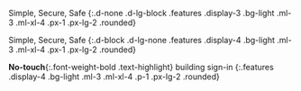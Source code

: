 Simple, Secure, Safe
{:.d-none .d-lg-block .features .display-3 .bg-light .ml-3 .ml-xl-4 .px-1 .px-lg-2 .rounded}

Simple, Secure, Safe
{:.d-block .d-lg-none .features .display-4 .bg-light .ml-3 .ml-xl-4 .px-1 .px-lg-2 .rounded}

__No-touch__{:.font-weight-bold .text-highlight} building sign-in
{:.features .display-4 .bg-light .ml-3 .ml-xl-4 .p-1 .px-lg-2 .rounded}